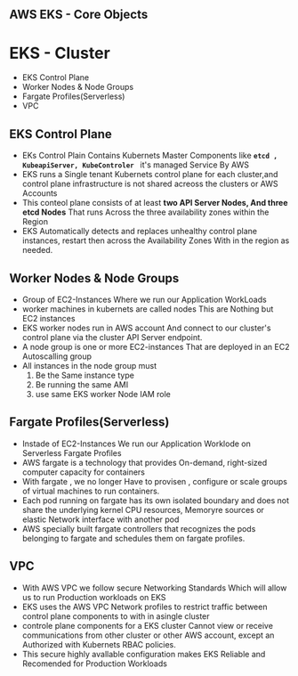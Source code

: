 ## AWS EKS - Core Objects

# EKS - Cluster
- EKS Control Plane
- Worker Nodes & Node Groups
- Fargate Profiles(Serverless)
- VPC

## EKS Control Plane
- EKs Control Plain Contains Kubernets Master Components like **`etcd , KubeapiServer, KubeControler `** it's managed  Service By AWS
- EKS runs a Single tenant Kubernets control plane for each cluster,and control plane infrastructure is not shared acreoss the clusters or AWS Accounts
- This conteol plane consists of at least **two API Server Nodes, And three etcd Nodes** That runs Across the three availability zones within the Region
- EKS Automatically detects and replaces unhealthy control plane instances, restart then across the Availability Zones With in the region as needed.
## Worker Nodes & Node Groups
- Group of EC2-Instances Where we run our Application WorkLoads 
- worker machines in kubernets are called nodes This are Nothing but EC2 instances
- EKS worker nodes run in AWS account And connect to our cluster's control plane via the cluster API Server endpoint.
- A node group is one or more EC2-instances That are deployed in an EC2 Autoscalling group
- All instances in the node group must
  1. Be the Same instance type
  2. Be running the same AMI
  3. use same EKS worker Node IAM role

## Fargate Profiles(Serverless)
- Instade of EC2-Instances We run our Application Worklode on Serverless Fargate Profiles
- AWS fargate is a technology that provides On-demand, right-sized computer capacity for containers
- With fargate , we no longer Have to provisen , configure or scale groups of virtual machines to run containers.
- Each pod running on fargate has its own isolated boundary and does not share the underlying kernel CPU resources, Memoryre sources or elastic Network interface with another pod
- AWS specially built fargate controllers that recognizes the pods belonging to fargate and schedules them on fargate profiles.
## VPC 
- With AWS VPC we follow secure Networking Standards Which will allow us to run Production workloads on EKS
- EKS uses the AWS VPC Network profiles to restrict traffic between control plane components to with in asingle cluster 
- controle plane components for a EKS cluster Cannot view or receive communications from other cluster or other AWS account, except an Authorized with Kubernets RBAC policies.
- This secure highly avallable configuration makes EKS Reliable and Recomended for Production Workloads  


